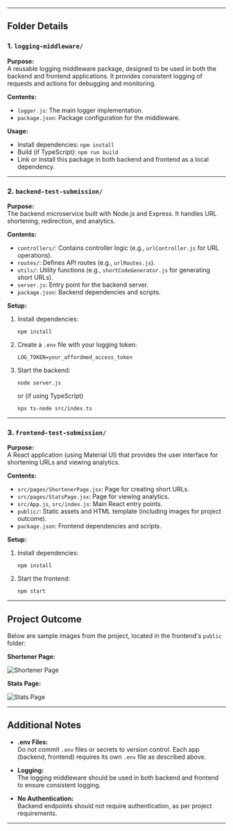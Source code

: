 
---

## Folder Details

### 1. `logging-middleware/`

**Purpose:**  
A reusable logging middleware package, designed to be used in both the backend and frontend applications. It provides consistent logging of requests and actions for debugging and monitoring.

**Contents:**
- `logger.js`: The main logger implementation.
- `package.json`: Package configuration for the middleware.

**Usage:**
- Install dependencies: `npm install`
- Build (if TypeScript): `npm run build`
- Link or install this package in both backend and frontend as a local dependency.

---

### 2. `backend-test-submission/`

**Purpose:**  
The backend microservice built with Node.js and Express. It handles URL shortening, redirection, and analytics.

**Contents:**
- `controllers/`: Contains controller logic (e.g., `urlController.js` for URL operations).
- `routes/`: Defines API routes (e.g., `urlRoutes.js`).
- `utils/`: Utility functions (e.g., `shortCodeGenerator.js` for generating short URLs).
- `server.js`: Entry point for the backend server.
- `package.json`: Backend dependencies and scripts.

**Setup:**
1. Install dependencies:
    ```
    npm install
    ```
2. Create a `.env` file with your logging token:
    ```
    LOG_TOKEN=your_affordmed_access_token
    ```
3. Start the backend:
    ```
    node server.js
    ```
    or (if using TypeScript)
    ```
    npx ts-node src/index.ts
    ```

---

### 3. `frontend-test-submission/`

**Purpose:**  
A React application (using Material UI) that provides the user interface for shortening URLs and viewing analytics.

**Contents:**
- `src/pages/ShortenerPage.jsx`: Page for creating short URLs.
- `src/pages/StatsPage.jsx`: Page for viewing analytics.
- `src/App.js`, `src/index.js`: Main React entry points.
- `public/`: Static assets and HTML template (including images for project outcome).
- `package.json`: Frontend dependencies and scripts.

**Setup:**
1. Install dependencies:
    ```
    npm install
    ```
2. Start the frontend:
    ```
    npm start
    ```

---

## Project Outcome

Below are sample images from the project, located in the frontend's `public` folder:

**Shortener Page:**

![Shortener Page](public/shortener.png)

**Stats Page:**

![Stats Page](public/stats.png)

---

## Additional Notes

- **.env Files:**  
  Do not commit `.env` files or secrets to version control. Each app (backend, frontend) requires its own `.env` file as described above.

- **Logging:**  
  The logging middleware should be used in both backend and frontend to ensure consistent logging.

- **No Authentication:**  
  Backend endpoints should not require authentication, as per project requirements.

---
